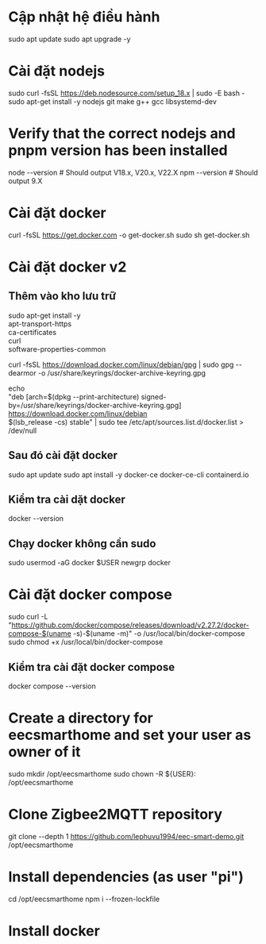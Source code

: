 # Cập nhật hệ điều hành 
sudo apt update
sudo apt upgrade -y


# Cài đặt nodejs
sudo curl -fsSL https://deb.nodesource.com/setup_18.x | sudo -E bash -
sudo apt-get install -y nodejs git make g++ gcc libsystemd-dev

# Verify that the correct nodejs and pnpm version has been installed
node --version  # Should output V18.x, V20.x, V22.X
npm --version  # Should output 9.X

# Cài đặt docker
curl -fsSL https://get.docker.com -o get-docker.sh
sudo sh get-docker.sh

# Cài đặt docker v2

## Thêm vào kho lưu trữ
sudo apt-get install -y \
    apt-transport-https \
    ca-certificates \
    curl \
    software-properties-common

curl -fsSL https://download.docker.com/linux/debian/gpg | sudo gpg --dearmor -o /usr/share/keyrings/docker-archive-keyring.gpg

echo \
  "deb [arch=$(dpkg --print-architecture) signed-by=/usr/share/keyrings/docker-archive-keyring.gpg] https://download.docker.com/linux/debian \
  $(lsb_release -cs) stable" | sudo tee /etc/apt/sources.list.d/docker.list > /dev/null

## Sau đó cài đặt docker
sudo apt update
sudo apt install -y docker-ce docker-ce-cli containerd.io

## Kiểm tra cài dặt docker 
docker --version

## Chạy docker không cần sudo
sudo usermod -aG docker $USER
newgrp docker


# Cài đặt docker compose
sudo curl -L "https://github.com/docker/compose/releases/download/v2.27.2/docker-compose-$(uname -s)-$(uname -m)" -o /usr/local/bin/docker-compose
sudo chmod +x /usr/local/bin/docker-compose

## Kiểm tra cài đặt docker compose
docker compose --version

# Create a directory for eecsmarthome and set your user as owner of it
sudo mkdir /opt/eecsmarthome
sudo chown -R ${USER}: /opt/eecsmarthome

# Clone Zigbee2MQTT repository
git clone --depth 1 https://github.com/lephuvu1994/eec-smart-demo.git /opt/eecsmarthome


# Install dependencies (as user "pi")
cd /opt/eecsmarthome
npm i --frozen-lockfile

# Install docker

